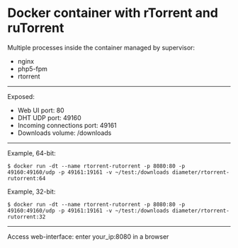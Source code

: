 Docker container with rTorrent and ruTorrent
============================================

Multiple processes inside the container managed by supervisor:

- nginx
- php5-fpm
- rtorrent

----------
Exposed:

 - Web UI port: 80
 - DHT UDP port: 49160
 - Incoming connections port: 49161
 - Downloads volume: /downloads

----------
Example, 64-bit:

    $ docker run -dt --name rtorrent-rutorrent -p 8080:80 -p 49160:49160/udp -p 49161:19161 -v ~/test:/downloads diameter/rtorrent-rutorrent:64

Example, 32-bit:

    $ docker run -dt --name rtorrent-rutorrent -p 8080:80 -p 49160:49160/udp -p 49161:19161 -v ~/test:/downloads diameter/rtorrent-rutorrent:32

----------
Access web-interface: enter your_ip:8080 in a browser
